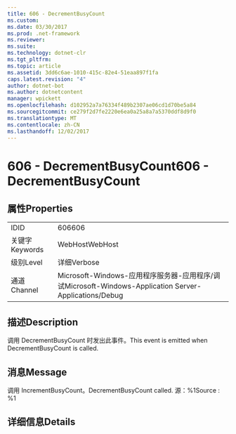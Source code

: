 ```yaml
---
title: 606 - DecrementBusyCount
ms.custom: 
ms.date: 03/30/2017
ms.prod: .net-framework
ms.reviewer: 
ms.suite: 
ms.technology: dotnet-clr
ms.tgt_pltfrm: 
ms.topic: article
ms.assetid: 3dd6c6ae-1010-415c-82e4-51eaa897f1fa
caps.latest.revision: "4"
author: dotnet-bot
ms.author: dotnetcontent
manager: wpickett
ms.openlocfilehash: d102952a7a76334f489b2307ae06cd1d70be5a84
ms.sourcegitcommit: ce279f2d7fe2220e6ea0a25a8a7a5370ddf8d9f0
ms.translationtype: MT
ms.contentlocale: zh-CN
ms.lasthandoff: 12/02/2017
---
```

# <a name="606---decrementbusycount"></a><span data-ttu-id="70808-102">606 - DecrementBusyCount</span><span class="sxs-lookup"><span data-stu-id="70808-102">606 - DecrementBusyCount</span></span>
## <a name="properties"></a><span data-ttu-id="70808-103">属性</span><span class="sxs-lookup"><span data-stu-id="70808-103">Properties</span></span>  
  
|||  
|-|-|  
|<span data-ttu-id="70808-104">ID</span><span class="sxs-lookup"><span data-stu-id="70808-104">ID</span></span>|<span data-ttu-id="70808-105">606</span><span class="sxs-lookup"><span data-stu-id="70808-105">606</span></span>|  
|<span data-ttu-id="70808-106">关键字</span><span class="sxs-lookup"><span data-stu-id="70808-106">Keywords</span></span>|<span data-ttu-id="70808-107">WebHost</span><span class="sxs-lookup"><span data-stu-id="70808-107">WebHost</span></span>|  
|<span data-ttu-id="70808-108">级别</span><span class="sxs-lookup"><span data-stu-id="70808-108">Level</span></span>|<span data-ttu-id="70808-109">详细</span><span class="sxs-lookup"><span data-stu-id="70808-109">Verbose</span></span>|  
|<span data-ttu-id="70808-110">通道</span><span class="sxs-lookup"><span data-stu-id="70808-110">Channel</span></span>|<span data-ttu-id="70808-111">Microsoft-Windows-应用程序服务器-应用程序/调试</span><span class="sxs-lookup"><span data-stu-id="70808-111">Microsoft-Windows-Application Server-Applications/Debug</span></span>|  
  
## <a name="description"></a><span data-ttu-id="70808-112">描述</span><span class="sxs-lookup"><span data-stu-id="70808-112">Description</span></span>  
 <span data-ttu-id="70808-113">调用 DecrementBusyCount 时发出此事件。</span><span class="sxs-lookup"><span data-stu-id="70808-113">This event is emitted when DecrementBusyCount is called.</span></span>  
  
## <a name="message"></a><span data-ttu-id="70808-114">消息</span><span class="sxs-lookup"><span data-stu-id="70808-114">Message</span></span>  
 <span data-ttu-id="70808-115">调用 IncrementBusyCount。</span><span class="sxs-lookup"><span data-stu-id="70808-115">DecrementBusyCount called.</span></span> <span data-ttu-id="70808-116">源：%1</span><span class="sxs-lookup"><span data-stu-id="70808-116">Source : %1</span></span>  
  
## <a name="details"></a><span data-ttu-id="70808-117">详细信息</span><span class="sxs-lookup"><span data-stu-id="70808-117">Details</span></span>
